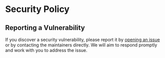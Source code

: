 # Security Policy

## Reporting a Vulnerability

If you discover a security vulnerability, please report it by
[opening an issue](https://github.com/OWNER/gamarr/issues) or by contacting the
maintainers directly. We will aim to respond promptly and work with you to
address the issue.
